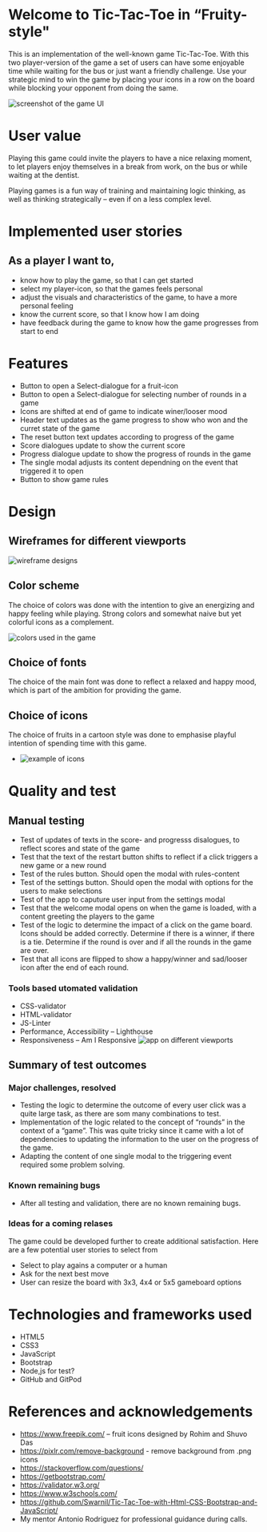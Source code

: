 # Welcome to Tic-Tac-Toe in “Fruity-style"

This is an implementation of the well-known game Tic-Tac-Toe. With this two player-version of the game a set of users can have some enjoyable time while waiting for the bus or just want a friendly challenge. Use your strategic mind to win the game by placing your icons in a row on the board while blocking your opponent from doing the same. 

![screenshot of the game UI](assets/img/title_image.png)

# User value
Playing this game could invite the players to have a nice relaxing moment, to let players enjoy themselves in a break from work, on the bus or while waiting at the dentist.

Playing games is a fun way of training and maintaining logic thinking, as well as thinking strategically – even if on a less complex level.


# Implemented user stories
## As a player I want to,
- know how to play the game, so that I can get started 
- select my player-icon, so that the games feels personal
- adjust the visuals and characteristics of the game, to have a more personal feeling
- know the current score, so that I know how I am doing
- have feedback during the game to know how the game progresses from start to end

# Features
- Button to open a Select-dialogue for a fruit-icon 
- Button to open a Select-dialogue for selecting number of rounds in a game 
- Icons are shifted at end of game to indicate winer/looser mood
- Header text updates as the game progress to show who won and the curret state of the game
- The reset button text updates according to progress of the game
- Score dialogues update to show the current score
- Progress dialogue update to show the progress of rounds in the game 
- The single modal adjusts its content dependning on the event that triggered it to open
- Button to show game rules

# Design 
## Wireframes for different viewports

![wireframe designs](assets/img/wireframes.png)   

## Color scheme
The choice of colors was done with the intention to give an energizing and happy feeling while playing. Strong colors and somewhat naive but yet colorful icons as a complement. 

![colors used in the game](assets/img/palette.png)

## Choice of fonts
The choice of the main font was done to reflect a relaxed and happy mood, which is part of the ambition for providing the game.

## Choice of icons
The choice of fruits in a cartoon style was done to emphasise playful intention of spending time with this game.
-   ![example of icons](assets/img/4_PeH.png)


# Quality and test
## Manual testing
- Test of updates of texts in the score- and progresss disalogues, to reflect scores and state of the game 
- Test that the text of the restart button shifts to reflect if a click triggers a new game or a new round 
- Test of the rules button. Should open the modal with rules-content
- Test of the settings button. Should open the modal with options for the users to make selections
- Test of the app to caputure user input from the settings modal 
- Test that the welcome modal opens on when the game is loaded, with a content greeting the players to the game 
- Test of the logic to determine the impact of a click on the game board. Icons should be added correctly. Determine if there is a winner, if there is a tie. Determine if the round is over and if all the rounds in the game are over. 
- Test that all icons are flipped to show a happy/winner and sad/looser icon after the end of each round. 

### Tools based utomated validation
-	CSS-validator
-	HTML-validator
-	JS-Linter
-	Performance, Accessibility – Lighthouse
-	Responsiveness – Am I Responsive
![app on different viewports](assets/img/responsive_test.png)

## Summary of test outcomes
### Major challenges, resolved
- Testing the logic to determine the outcome of every user click was a quite large task, as there are som many combinations to test.  
- Implementation of the logic related to the concept of “rounds” in the context of a “game”. This was quite tricky since it came with a lot of dependencies to updating the information to the user on the progress of the game. 
- Adapting the content of one single modal to the triggering event required some problem solving. 

### Known remaining bugs
- After all testing and validation, there are no known remaining bugs. 

### Ideas for a coming relases
The game could be developed further to create additional satisfaction. Here are a few potential user stories to select from
- Select to play agains a computer or a human
- Ask for the next best move
- User can resize the board with 3x3, 4x4 or 5x5 gameboard options

# Technologies and frameworks used
- HTML5
- CSS3
- JavaScript
- Bootstrap 
- Node,js for test?
- GitHub and GitPod

# References and acknowledgements
- https://www.freepik.com/ – fruit icons designed by Rohim and Shuvo Das
- https://pixlr.com/remove-background - remove background from .png icons
- https://stackoverflow.com/questions/
- https://getbootstrap.com/
- https://validator.w3.org/
- https://www.w3schools.com/
- https://github.com/Swarnil/Tic-Tac-Toe-with-Html-CSS-Bootstrap-and-JavaScript/
- My mentor Antonio Rodriguez for professional guidance during calls. 
